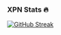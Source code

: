 ### XPN Stats 🔥

[![GitHub Streak](https://github-readme-streak-stats.herokuapp.com?user=xpn&theme=dark&hide_border=true&date_format=M%20j%5B%2C%20Y%5D)](https://blog.xpnsec.com/)

